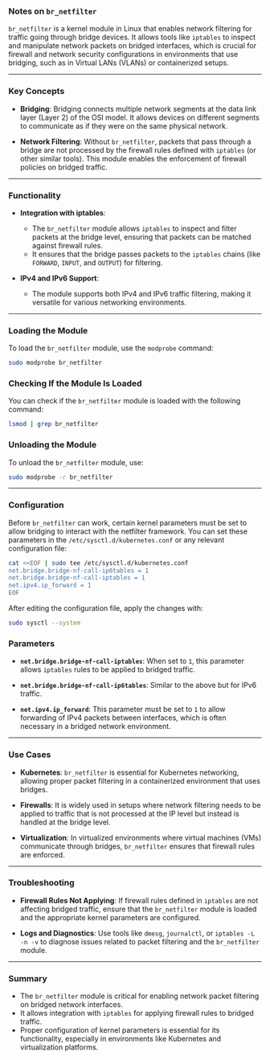 ### Notes on `br_netfilter`

`br_netfilter` is a kernel module in Linux that enables network filtering for traffic going through bridge devices. It allows tools like `iptables` to inspect and manipulate network packets on bridged interfaces, which is crucial for firewall and network security configurations in environments that use bridging, such as in Virtual LANs (VLANs) or containerized setups.

---

### Key Concepts

- **Bridging**: Bridging connects multiple network segments at the data link layer (Layer 2) of the OSI model. It allows devices on different segments to communicate as if they were on the same physical network.

- **Network Filtering**: Without `br_netfilter`, packets that pass through a bridge are not processed by the firewall rules defined with `iptables` (or other similar tools). This module enables the enforcement of firewall policies on bridged traffic.

---

### Functionality

- **Integration with iptables**: 
  - The `br_netfilter` module allows `iptables` to inspect and filter packets at the bridge level, ensuring that packets can be matched against firewall rules.
  - It ensures that the bridge passes packets to the `iptables` chains (like `FORWARD`, `INPUT`, and `OUTPUT`) for filtering.

- **IPv4 and IPv6 Support**: 
  - The module supports both IPv4 and IPv6 traffic filtering, making it versatile for various networking environments.

---

### Loading the Module

To load the `br_netfilter` module, use the `modprobe` command:

```bash
sudo modprobe br_netfilter
```

### Checking If the Module Is Loaded

You can check if the `br_netfilter` module is loaded with the following command:

```bash
lsmod | grep br_netfilter
```

### Unloading the Module

To unload the `br_netfilter` module, use:

```bash
sudo modprobe -r br_netfilter
```

---

### Configuration

Before `br_netfilter` can work, certain kernel parameters must be set to allow bridging to interact with the netfilter framework. You can set these parameters in the `/etc/sysctl.d/kubernetes.conf` or any relevant configuration file:

```bash
cat <<EOF | sudo tee /etc/sysctl.d/kubernetes.conf
net.bridge.bridge-nf-call-ip6tables = 1
net.bridge.bridge-nf-call-iptables = 1
net.ipv4.ip_forward = 1
EOF
```

After editing the configuration file, apply the changes with:

```bash
sudo sysctl --system
```

### Parameters

- **`net.bridge.bridge-nf-call-iptables`**: When set to `1`, this parameter allows `iptables` rules to be applied to bridged traffic.

- **`net.bridge.bridge-nf-call-ip6tables`**: Similar to the above but for IPv6 traffic.

- **`net.ipv4.ip_forward`**: This parameter must be set to `1` to allow forwarding of IPv4 packets between interfaces, which is often necessary in a bridged network environment.

---

### Use Cases

- **Kubernetes**: `br_netfilter` is essential for Kubernetes networking, allowing proper packet filtering in a containerized environment that uses bridges.

- **Firewalls**: It is widely used in setups where network filtering needs to be applied to traffic that is not processed at the IP level but instead is handled at the bridge level.

- **Virtualization**: In virtualized environments where virtual machines (VMs) communicate through bridges, `br_netfilter` ensures that firewall rules are enforced.

---

### Troubleshooting

- **Firewall Rules Not Applying**: If firewall rules defined in `iptables` are not affecting bridged traffic, ensure that the `br_netfilter` module is loaded and the appropriate kernel parameters are configured.

- **Logs and Diagnostics**: Use tools like `dmesg`, `journalctl`, or `iptables -L -n -v` to diagnose issues related to packet filtering and the `br_netfilter` module.

---

### Summary

- The `br_netfilter` module is critical for enabling network packet filtering on bridged network interfaces.
- It allows integration with `iptables` for applying firewall rules to bridged traffic.
- Proper configuration of kernel parameters is essential for its functionality, especially in environments like Kubernetes and virtualization platforms.
